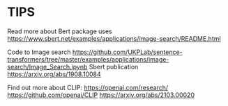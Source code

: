 # TIPS
Read more about Bert package uses https://www.sbert.net/examples/applications/image-search/README.html

Code to Image search https://github.com/UKPLab/sentence-transformers/tree/master/examples/applications/image-search/Image_Search.ipynb
Sbert publication https://arxiv.org/abs/1908.10084

Find out more about CLIP:
https://openai.com/research/ 
https://github.com/openai/CLIP
https://arxiv.org/abs/2103.00020
